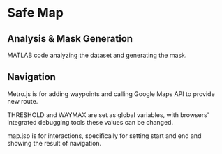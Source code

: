 # Safe Map

## Analysis & Mask Generation

MATLAB code analyzing the dataset and generating the mask.

## Navigation

Metro.js is for adding waypoints and calling Google Maps API to provide new route.

THRESHOLD and WAYMAX are set as global variables, with browsers' integrated debugging tools these values can be changed.

map.jsp is for interactions, specifically for setting start and end and showing the result of navigation.



